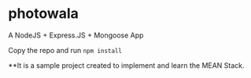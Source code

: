 # photowala

A NodeJS + Express.JS + Mongoose App

Copy the repo and run
`npm install`


**It is a sample project created to implement and learn the MEAN Stack.
